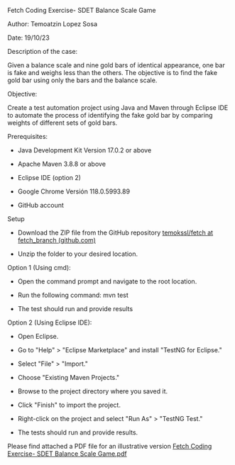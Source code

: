 Fetch Coding Exercise- SDET Balance Scale Game

Author: Temoatzin Lopez Sosa

Date: 19/10/23

Description of the case:

Given a balance scale and nine gold bars of identical appearance, one bar is fake and weighs less than the others. The objective is to find the fake gold bar using only the bars and the balance scale.

Objective:

Create a test automation project using Java and Maven through Eclipse IDE to automate the process of identifying the fake gold bar by comparing weights of different sets of gold bars.

Prerequisites:

  - Java Development Kit Version 17.0.2 or above
  
  - Apache Maven 3.8.8 or above
  
  - Eclipse IDE (option 2)
  
  - Google Chrome Versión 118.0.5993.89
  
  - GitHub account

Setup

  - Download the ZIP file from the GitHub repository [temokssl/fetch at fetch_branch (github.com)](https://github.com/temokssl/fetch/tree/fetch_branch)
  
  - Unzip the folder to your desired location.

Option 1 (Using cmd):

  - Open the command prompt and navigate to the root location.
  
  - Run the following command: mvn test
  
  - The test should run and provide results

Option 2 (Using Eclipse IDE):

  - Open Eclipse.
  
  - Go to "Help" > "Eclipse Marketplace" and install "TestNG for Eclipse."
  
  - Select "File" > "Import."
  
  - Choose "Existing Maven Projects."
  
  - Browse to the project directory where you saved it.
  
  - Click "Finish" to import the project.
  
  - Right-click on the project and select "Run As" > "TestNG Test."

  - The tests should run and provide results.

Please find attached a PDF file for an illustrative version
[Fetch Coding Exercise- SDET Balance Scale Game.pdf](https://github.com/temokssl/fetch/files/13066499/Fetch.Coding.Exercise-.SDET.Balance.Scale.Game.pdf)
